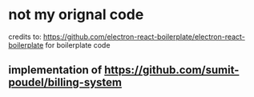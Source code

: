 # not my orignal code
credits to: https://github.com/electron-react-boilerplate/electron-react-boilerplate
for boilerplate code
## implementation of https://github.com/sumit-poudel/billing-system